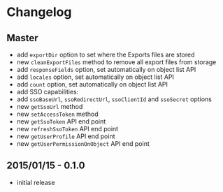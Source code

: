# Changelog

## Master

- add `exportDir` option to set where the Exports files are stored
- new `cleanExportFiles` method to remove all export files from storage
- add `responseFields` option, set automatically on object list API
- add `locales` option, set automatically on object list API
- add `count` option, set automatically on object list API
- add SSO capabilities:
 - add `ssoBaseUrl`, `ssoRedirectUrl`, `ssoClientId` and `ssoSecret` options
 - new `getSsoUrl` method
 - new `setAccessToken` method
 - new `getSsoToken` API end point
 - new `refreshSsoToken` API end point
- new `getUserProfile` API end point
- new `getUserPermissionOnObject` API end point

## 2015/01/15 - 0.1.0

- initial release
